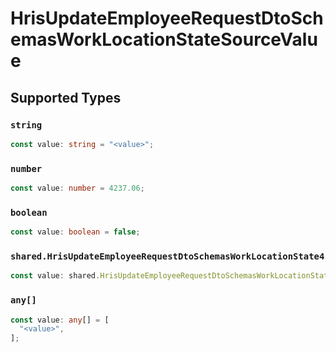 # HrisUpdateEmployeeRequestDtoSchemasWorkLocationStateSourceValue


## Supported Types

### `string`

```typescript
const value: string = "<value>";
```

### `number`

```typescript
const value: number = 4237.06;
```

### `boolean`

```typescript
const value: boolean = false;
```

### `shared.HrisUpdateEmployeeRequestDtoSchemasWorkLocationState4`

```typescript
const value: shared.HrisUpdateEmployeeRequestDtoSchemasWorkLocationState4 = {};
```

### `any[]`

```typescript
const value: any[] = [
  "<value>",
];
```

